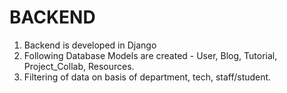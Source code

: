 # BACKEND

1. Backend is developed in Django
2. Following Database Models are created - User, Blog, Tutorial, Project_Collab, Resources.
3. Filtering of data on basis of department, tech, staff/student.
